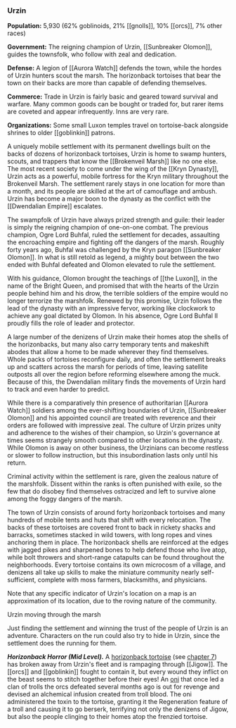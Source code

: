 ### Urzin

**Population:** 5,930 (62% goblinoids, 21% [[gnolls]], 10% [[orcs]], 7% other races)

**Government:** The reigning champion of Urzin, [[Sunbreaker Olomon]], guides the townsfolk, who follow with zeal and dedication.

**Defense:** A legion of [[Aurora Watch]] defends the town, while the hordes of Urzin hunters scout the marsh. The horizonback tortoises that bear the town on their backs are more than capable of defending themselves.

**Commerce:** Trade in Urzin is fairly basic and geared toward survival and warfare. Many common goods can be bought or traded for, but rarer items are coveted and appear infrequently. Inns are very rare.

**Organizations:** Some small Luxon temples travel on tortoise-back alongside shrines to older [[goblinkin]] patrons.

A uniquely mobile settlement with its permanent dwellings built on the backs of dozens of horizonback tortoises, Urzin is home to swamp hunters, scouts, and trappers that know the [[Brokenveil Marsh]] like no one else. The most recent society to come under the wing of the [[Kryn Dynasty]], Urzin acts as a powerful, mobile fortress for the Kryn military throughout the Brokenveil Marsh. The settlement rarely stays in one location for more than a month, and its people are skilled at the art of camouflage and ambush. Urzin has become a major boon to the dynasty as the conflict with the [[Dwendalian Empire]] escalates.

The swampfolk of Urzin have always prized strength and guile: their leader is simply the reigning champion of one-on-one combat. The previous champion, Ogre Lord Buhfal, ruled the settlement for decades, assaulting the encroaching empire and fighting off the dangers of the marsh. Roughly forty years ago, Buhfal was challenged by the Kryn paragon [[Sunbreaker Olomon]]. In what is still retold as legend, a mighty bout between the two ended with Buhfal defeated and Olomon elevated to rule the settlement.

With his guidance, Olomon brought the teachings of [[the Luxon]], in the name of the Bright Queen, and promised that with the hearts of the Urzin people behind him and his drow, the terrible soldiers of the empire would no longer terrorize the marshfolk. Renewed by this promise, Urzin follows the lead of the dynasty with an impressive fervor, working like clockwork to achieve any goal dictated by Olomon. In his absence, Ogre Lord Buhfal II proudly fills the role of leader and protector.

A large number of the denizens of Urzin make their homes atop the shells of the horizonbacks, but many also carry temporary tents and makeshift abodes that allow a home to be made wherever they find themselves. Whole packs of tortoises reconfigure daily, and often the settlement breaks up and scatters across the marsh for periods of time, leaving satellite outposts all over the region before reforming elsewhere among the muck. Because of this, the Dwendalian military finds the movements of Urzin hard to track and even harder to predict.

While there is a comparatively thin presence of authoritarian [[Aurora Watch]] soldiers among the ever-shifting boundaries of Urzin, [[Sunbreaker Olomon]] and his appointed council are treated with reverence and their orders are followed with impressive zeal. The culture of Urzin prizes unity and adherence to the wishes of their champion, so Urzin's governance at times seems strangely smooth compared to other locations in the dynasty. While Olomon is away on other business, the Urzinians can become restless or slower to follow instruction, but this insubordination lasts only until his return.

Criminal activity within the settlement is rare, given the zealous nature of the marshfolk. Dissent within the ranks is often punished with exile, so the few that do disobey find themselves ostracized and left to survive alone among the foggy dangers of the marsh.

The town of Urzin consists of around forty horizonback tortoises and many hundreds of mobile tents and huts that shift with every relocation. The backs of these tortoises are covered front to back in rickety shacks and barracks, sometimes stacked in wild towers, with long ropes and vines anchoring them in place. The horizonback shells are reinforced at the edges with jagged pikes and sharpened bones to help defend those who live atop, while bolt throwers and short-range catapults can be found throughout the neighborhoods. Every tortoise contains its own microcosm of a village, and denizens all take up skills to make the miniature community nearly self-sufficient, complete with moss farmers, blacksmiths, and physicians.

Note that any specific indicator of Urzin's location on a map is an approximation of its location, due to the roving nature of the community.

[](https://media.dndbeyond.com/compendium-images/egtw/yDOyqyOocErRgYJK/03-23.png)

Urzin moving through the marsh

Just finding the settlement and winning the trust of the people of Urzin is an adventure. Characters on the run could also try to hide in Urzin, since the settlement does the running for them.

_**Horizonback Horror (Mid Level).**_ A [horizonback tortoise](https://www.dndbeyond.com/monsters/horizonback-tortoise) (see [chapter 7](https://www.dndbeyond.com/sources/egtw/[[wildemount]]-bestiary#HorizonbackTortoise "chapter 7")) has broken away from Urzin's fleet and is rampaging through [[Jigow]]. The [[orcs]] and [[goblinkin]] fought to contain it, but every wound they inflict on the beast seems to stitch together before their eyes! An [oni](https://www.dndbeyond.com/monsters/oni) that once led a clan of trolls the orcs defeated several months ago is out for revenge and devised an alchemical infusion created from troll blood. The oni administered the toxin to the tortoise, granting it the Regeneration feature of a troll and causing it to go berserk, terrifying not only the denizens of Jigow, but also the people clinging to their homes atop the frenzied tortoise.